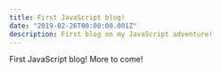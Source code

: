 ```yaml
---
title: First JavaScript blog!
date: "2019-02-26T00:00:00.001Z"
description: First blog on my JavaScript adventure!
---
```


First JavaScript blog! More to come!